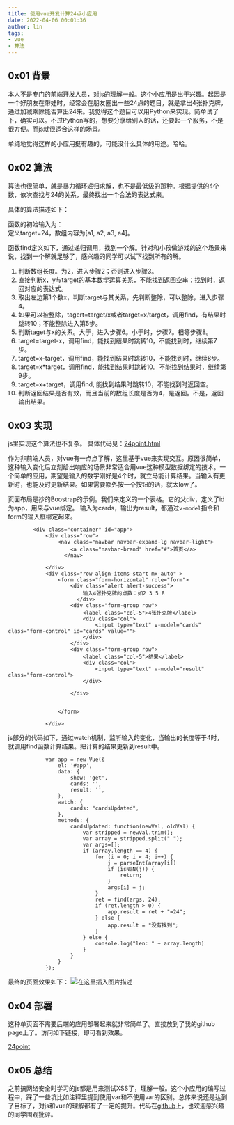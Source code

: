 ```yaml
---
title: 使用vue开发计算24点小应用
date: 2022-04-06 00:01:36
author: lin
tags:
- vue
- 算法
---
```


## 0x01 背景

本人不是专门的前端开发人员，对js的理解一般。这个小应用是出于兴趣。起因是一个好朋友在带娃时，经常会在朋友圈出一些24点的题目，就是拿出4张扑克牌，通过加减乘除能否算出24来。我觉得这个题目可以用Python来实现。简单试了下，确实可以。不过Python写的，想要分享给别人的话，还要起一个服务，不是很方便。而js就很适合这样的场景。


单纯地觉得这样的小应用挺有趣的，可能没什么具体的用途。哈哈。


<!--more-->
## 0x02 算法

算法也很简单，就是暴力循环递归求解，也不是最低级的那种。根据提供的4个数，依次查找与24的关系，最终找出一个合法的表达式来。

具体的算法描述如下：

函数的初始输入为：  
定义target=24，数组内容为[a1, a2, a3, a4]。

函数find定义如下，通过递归调用，找到一个解。针对和小孩做游戏的这个场景来说，找到一个解就足够了，感兴趣的同学可以试下找到所有的解。

1. 判断数组长度。为2，进入步骤2；否则进入步骤3。
2. 直接判断x，y与target的基本数学运算关系，不能找到返回空串；找到时，返回对应的表达式。
3. 取出左边第1个数x，判断target与其关系，先判断整除，可以整除，进入步骤4。
4. 如果可以被整除，tagert=target/x或者target=x/target，调用find，有结果时跳转10；不能整除进入第5步。
5. 判断taget与x的关系。大于，进入步骤6。小于时，步骤7。相等步骤8。
6. target=target-x，调用find，能找到结果时跳转10，不能找到时，继续第7步。
7. target=x-target，调用find，能找到结果时跳转10，不能找到时，继续8步。
8. target=x*target，调用find，能找到结果时跳转10。不能找到结果时，继续第9步。
9. target=x+target，调用find, 能找到结果时跳转10，不能找到时返回空。
10. 判断返回结果是否有效，而且当前的数组长度是否为4，是返回。不是，返回输出结果。


## 0x03 实现

js里实现这个算法也不复杂。
具体代码见：[24point.html](https://github.com/linsite/24point/blob/main/index.html)

作为非前端人员，对vue有一点点了解，这里基于vue来实现交互。原因很简单，这种输入变化后立刻给出响应的场景非常适合用vue这种模型数据绑定的技术。一个简单的应用，期望是输入的数字刚好是4个时，就立马能计算结果。当输入有更新时，也能及时更新结果。如果需要额外按一个按钮的话，就太low了。

页面布局是抄的Boostrap的示例。我们来定义的一个表格。它的父div，定义了id为app，用来与vue绑定。
输入为cards，输出为result，都通过`v-model`指令和form的输入框绑定起来。

```
        <div class="container" id="app">
            <div class="row">
                <nav class="navbar navbar-expand-lg navbar-light">
                    <a class="navbar-brand" href="#">首页</a>
                  </nav>
                
            </div>
            <div class="row align-items-start mx-auto" >
                <form class="form-horizontal" role="form">
                    <div class="alert alert-success">
                        输入4张扑克牌的点数：如2 3 5 8
                      </div>
                    <div class="form-group row">
                        <label class="col-5">4张扑克牌</label>
                        <div class="col">
                            <input type="text" v-model="cards" class="form-control" id="cards" value="">
                        </div>
                    </div>
                    <div class="form-group row">
                        <label class="col-5">结果</label>
                        <div class="col">
                            <input type="text" v-model="result" class="form-control">
                        </div>
                        
                    </div>
                    
                    
                </form>

            </div>
```

js部分的代码如下，通过watch机制，监听输入的变化，当输出的长度等于4时，就调用find函数计算结果。把计算的结果更新到result中。

```
            var app = new Vue({
                el: '#app',
                data: {
                    show: 'get',
                    cards: '',
                    result: '',
                },
                watch: {
                    cards: "cardsUpdated",
                },
                methods: {
                    cardsUpdated: function(newVal, oldVal) {
                        var stripped = newVal.trim();
                        var array = stripped.split(" ");
                        var args=[];
                        if (array.length == 4) {
                            for (i = 0; i < 4; i++) {
                                j = parseInt(array[i])
                                if (isNaN(j)) {
                                    return;
                                }
                                args[i] = j;
                            }
                            ret = find(args, 24);
                            if (ret.length > 0) {
                                app.result = ret + "=24";
                            } else {
                                app.result = "没有找到";
                            }
                        } else {
                            console.log("len: " + array.length)
                        }
                    }
                }
            });
```

最终的页面效果如下：
![在这里插入图片描述](https://img-blog.csdnimg.cn/4d7bd8bbf549413db06ef666e1fd22db.png?x-oss-process=image/watermark,type_d3F5LXplbmhlaQ,shadow_50,text_Q1NETiBA5p6XaG9uZw==,size_20,color_FFFFFF,t_70,g_se,x_16)


## 0x04 部署

这种单页面不需要后端的应用部署起来就非常简单了。直接放到了我的github page上了。访问如下链接，即可看到效果。

[24point](https://blog.tkfun.site/fun/24point/)

## 0x05 总结

之前搞网络安全时学习的js都是用来测试XSS了，理解一般。这个小应用的编写过程中，踩了一些坑比如注释里提到使用var和不使用var的区别。总体来说还是达到了目标了，对js和vue的理解都有了一定的提升。代码在[github](https://github.com/linsite/24point)上，也欢迎感兴趣的同学围观批评。

